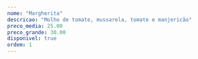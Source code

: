 ```yaml
---
nome: "Margherita"
descricao: "Molho de tomate, mussarela, tomate e manjericão"
preco_media: 25.00
preco_grande: 30.00
disponivel: true
ordem: 1
---
```


